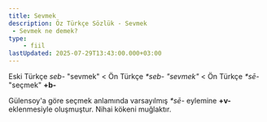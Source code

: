 ```yaml
---
title: Sevmek
description: Öz Türkçe Sözlük - Sevmek 
 - Sevmek ne demek?
type:
    - fiil
lastUpdated: 2025-07-29T13:43:00.000+03:00
---
```

Eski Türkçe _seb-_ "sevmek" < Ön Türkçe _*seb- "sevmek"_ < Ön Türkçe _*sē-_ "seçmek" **+b-**

Gülensoy'a göre seçmek anlamında varsayılmış _*sē-_ eylemine **+v-** eklenmesiyle oluşmuştur. Nihai kökeni muğlaktır.
